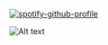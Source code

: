 [![spotify-github-profile](https://spotify-github-profile.vercel.app/api/view?uid=31pcnenudmvzxeug6havqbfgkgu4&cover_image=true&theme=default&show_offline=true&background_color=121212&interchange=true&bar_color=53b14f&bar_color_cover=false)](https://spotify-github-profile.vercel.app/api/view?uid=31pcnenudmvzxeug6havqbfgkgu4&redirect=true)

![Alt text](https://spotify-recently-played-readme.vercel.app/api?user=31pcnenudmvzxeug6havqbfgkgu4&count=1)
